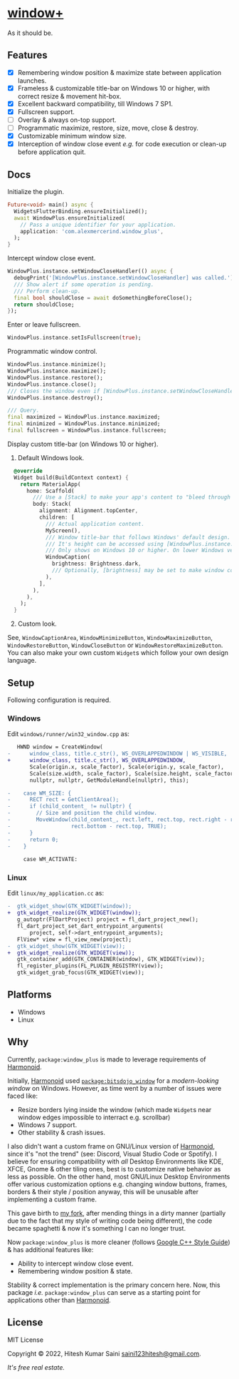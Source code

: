 # [window+](https://github.com/alexmercerind/window_plus)

As it should be.

## Features

- [x] Remembering window position & maximize state between application launches.
- [x] Frameless & customizable title-bar on Windows 10 or higher, with correct resize & movement hit-box.
- [x] Excellent backward compatibility, till Windows 7 SP1.
- [x] Fullscreen support.
- [ ] Overlay & always on-top support.
- [ ] Programmatic maximize, restore, size, move, close & destroy.
- [x] Customizable minimum window size.
- [x] Interception of window close event _e.g._ for code execution or clean-up before application quit.

## Docs

Initialize the plugin.

```dart
Future<void> main() async {
  WidgetsFlutterBinding.ensureInitialized();
  await WindowPlus.ensureInitialized(
    // Pass a unique identifier for your application.
    application: 'com.alexmercerind.window_plus',
  );
}
```

Intercept window close event.

```dart
WindowPlus.instance.setWindowCloseHandler(() async {
  debugPrint('[WindowPlus.instance.setWindowCloseHandler] was called.');
  /// Show alert if some operation is pending.
  /// Perform clean-up.
  final bool shouldClose = await doSomethingBeforeClose();
  return shouldClose;
});
```

Enter or leave fullscreen.

```dart
WindowPlus.instance.setIsFullscreen(true);
```

Programmatic window control.

```dart
WindowPlus.instance.minimize();
WindowPlus.instance.maximize();
WindowPlus.instance.restore();
WindowPlus.instance.close();
/// Closes the window even if [WindowPlus.instance.setWindowCloseHandler] is set.
WindowPlus.instance.destroy();

/// Query.
final maximized = WindowPlus.instance.maximized;
final minimized = WindowPlus.instance.minimized;
final fullscreen = WindowPlus.instance.fullscreen;
```

Display custom title-bar (on Windows 10 or higher).


1. Default Windows look.

```dart
  @override
  Widget build(BuildContext context) {
    return MaterialApp(
      home: Scaffold(
        /// Use a [Stack] to make your app's content to "bleed through the title-bar" & give a seamless look.
        body: Stack(
          alignment: Alignment.topCenter,
          children: [
            /// Actual application content.
            MyScreen(),
            /// Window title-bar that follows Windows' default design.
            /// It's height can be accessed using [WindowPlus.instance.captionHeight].
            /// Only shows on Windows 10 or higher. On lower Windows versions, the default window frame is kept. Thus, no need for rendering second one.
            WindowCaption(
              brightness: Brightness.dark,
              /// Optionally, [brightness] may be set to make window controls white or black (as default Windows 10+ design does).
            ),
          ],
        ),
      ),
    );
  }
```

2. Custom look.

See, `WindowCaptionArea`, `WindowMinimizeButton`, `WindowMaximizeButton`, `WindowRestoreButton`, `WindowCloseButton` or `WindowRestoreMaximizeButton`.
You can also make your own custom `Widget`s which follow your own design language.

## Setup

Following configuration is required.

### Windows

Edit `windows/runner/win32_window.cpp` as:

```diff
   HWND window = CreateWindow(
-      window_class, title.c_str(), WS_OVERLAPPEDWINDOW | WS_VISIBLE,
+      window_class, title.c_str(), WS_OVERLAPPEDWINDOW,
       Scale(origin.x, scale_factor), Scale(origin.y, scale_factor),
       Scale(size.width, scale_factor), Scale(size.height, scale_factor),
       nullptr, nullptr, GetModuleHandle(nullptr), this);
```

```diff
-    case WM_SIZE: {
-      RECT rect = GetClientArea();
-      if (child_content_ != nullptr) {
-        // Size and position the child window.
-        MoveWindow(child_content_, rect.left, rect.top, rect.right - rect.left,
-                   rect.bottom - rect.top, TRUE);
-      }
-      return 0;
-    }
     
     case WM_ACTIVATE:
```

### Linux

Edit `linux/my_application.cc` as:

```diff
-  gtk_widget_show(GTK_WIDGET(window));
+  gtk_widget_realize(GTK_WIDGET(window));
   g_autoptr(FlDartProject) project = fl_dart_project_new();
   fl_dart_project_set_dart_entrypoint_arguments(
       project, self->dart_entrypoint_arguments);
   FlView* view = fl_view_new(project);
-  gtk_widget_show(GTK_WIDGET(view));
+  gtk_widget_realize(GTK_WIDGET(view));
   gtk_container_add(GTK_CONTAINER(window), GTK_WIDGET(view));
   fl_register_plugins(FL_PLUGIN_REGISTRY(view));
   gtk_widget_grab_focus(GTK_WIDGET(view));
```

## Platforms

- Windows
- Linux

## Why

Currently, `package:window_plus` is made to leverage requirements of [Harmonoid](https://github.com/harmonoid/harmonoid).

Initially, [Harmonoid](https://github.com/harmonoid/harmonoid) used [`package:bitsdojo_window`](https://github.com/bitsdojo/bitsdojo_window) for a _modern-looking window_ on Windows.
However, as time went by a number of issues were faced like:

- Resize borders lying inside the window (which made `Widget`s near window edges impossible to interract e.g. scrollbar)
- Windows 7 support.
- Other stability & crash issues.

I also didn't want a custom frame on GNU/Linux version of [Harmonoid](https://github.com/harmonoid/harmonoid), since it's "not the trend" (see: Discord, Visual Studio Code or Spotify). I believe for ensuring compatibility with _all_ Desktop Environments like KDE, XFCE, Gnome & other tiling ones, best is to customize native behavior as less as possible. On the other hand, most GNU/Linux Desktop Environments offer various customization options e.g. changing window buttons, frames, borders & their style / position anyway, this will be unusable after implementing a custom frame.

This gave birth to [my fork](https://github.com/alexmercerind/bitsdojo_window), after mending things in a dirty manner (partially due to the fact that my style of writing code being different), the code became spaghetti & now it's something I can no longer trust.

Now `package:window_plus` is more cleaner (follows [Google C++ Style Guide](https://google.github.io/styleguide/cppguide.html)) & has additional features like:
- Ability to intercept window close event.
- Remembering window position & state.

Stability & correct implementation is the primary concern here.
Now, this package _i.e._ `package:window_plus` can serve as a starting point for applications other than [Harmonoid](https://github.com/harmonoid/harmonoid).

## License

MIT License

Copyright © 2022, Hitesh Kumar Saini <saini123hitesh@gmail.com>.

_It's free real estate._
